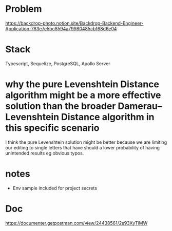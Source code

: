 # Problem
https://backdrop-photo.notion.site/Backdrop-Backend-Engineer-Application-783e7e5bc8594a79980485cbf68d6e04

# Stack
Typescript, Sequelize, PostgreSQL, Apollo Server

# why the pure Levenshtein Distance algorithm might be a more effective solution than the broader Damerau–Levenshtein Distance algorithm in this specific scenario
I think the pure Levenshtein solution might be better because we are limiting our editing to single letters that have should a lower probability of having unintended results eg obvious typos.

# notes
- Env sample included for project secrets

# Doc
https://documenter.getpostman.com/view/24438561/2s93XyTiMW